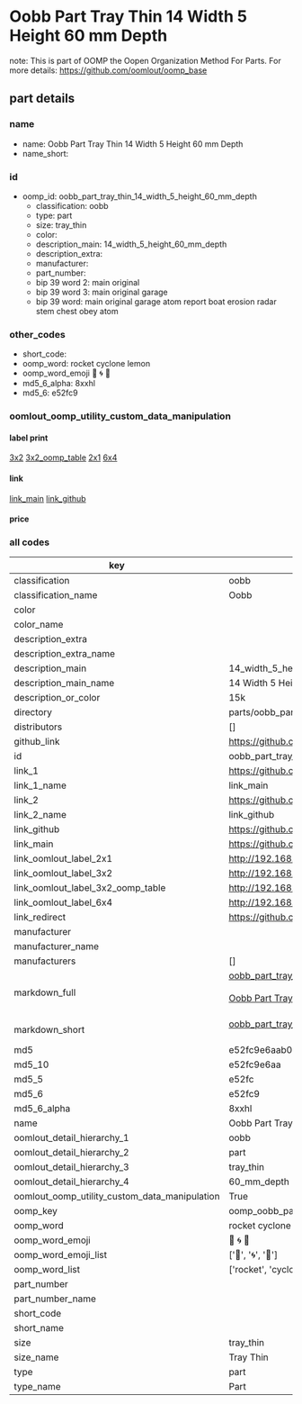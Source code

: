 # Oobb Part Tray Thin 14 Width 5 Height 60 mm Depth  

note: This is part of OOMP the Oopen Organization Method For Parts. For more details: https://github.com/oomlout/oomp_base

##  part details
  







### name
* name: Oobb Part Tray Thin 14 Width 5 Height 60 mm Depth
* name_short: 
### id
* oomp_id: oobb_part_tray_thin_14_width_5_height_60_mm_depth
  * classification: oobb
  * type: part
  * size: tray_thin
  * color: 
  * description_main: 14_width_5_height_60_mm_depth
  * description_extra: 
  * manufacturer: 
  * part_number: 
  * bip 39 word 2: main original
  * bip 39 word 3: main original garage
  * bip 39 word: main original garage atom report boat erosion radar stem chest obey atom

### other_codes
* short_code: 
* oomp_word: rocket cyclone lemon
* oomp_word_emoji :rocket: :cyclone: :lemon:
* md5_6_alpha: 8xxhl
* md5_6: e52fc9






### oomlout_oomp_utility_custom_data_manipulation
#### label print
[3x2](http://192.168.1.245:1112/?label=oomp%208xxhl)
[3x2_oomp_table](http://192.168.1.108:1112/?label=oomp%208xxhl)
[2x1](http://192.168.1.242:1112/?label=oomp%208xxhl)
[6x4](http://192.168.1.55:1112/?label=oomp%208xxhl)    

#### link

[link_main](https://github.com/oomlout/oomlout_oomp_version_1_messy/tree/main/parts/oobb_part_tray_thin_14_width_5_height_60_mm_depth) [link_github](https://github.com/oomlout/oomlout_oomp_version_1_messy/tree/main/parts/oobb_part_tray_thin_14_width_5_height_60_mm_depth)                             

#### price







### all codes 
| key | value |  
| --- | --- |  
| classification | oobb |  
| classification_name | Oobb |  
| color |  |  
| color_name |  |  
| description_extra |  |  
| description_extra_name |  |  
| description_main | 14_width_5_height_60_mm_depth |  
| description_main_name | 14 Width 5 Height 60 mm Depth |  
| description_or_color | 15k |  
| directory | parts/oobb_part_tray_thin_14_width_5_height_60_mm_depth |  
| distributors | [] |  
| github_link | https://github.com/oomlout/oomlout_oomp_part_src/tree/main/parts/oobb_part_tray_thin_14_width_5_height_60_mm_depth |  
| id | oobb_part_tray_thin_14_width_5_height_60_mm_depth |  
| link_1 | https://github.com/oomlout/oomlout_oomp_version_1_messy/tree/main/parts/oobb_part_tray_thin_14_width_5_height_60_mm_depth |  
| link_1_name | link_main |  
| link_2 | https://github.com/oomlout/oomlout_oomp_version_1_messy/tree/main/parts/oobb_part_tray_thin_14_width_5_height_60_mm_depth |  
| link_2_name | link_github |  
| link_github | https://github.com/oomlout/oomlout_oomp_version_1_messy/tree/main/parts/oobb_part_tray_thin_14_width_5_height_60_mm_depth |  
| link_main | https://github.com/oomlout/oomlout_oomp_version_1_messy/tree/main/parts/oobb_part_tray_thin_14_width_5_height_60_mm_depth |  
| link_oomlout_label_2x1 | http://192.168.1.242:1112/?label=oomp%208xxhl |  
| link_oomlout_label_3x2 | http://192.168.1.245:1112/?label=oomp%208xxhl |  
| link_oomlout_label_3x2_oomp_table | http://192.168.1.108:1112/?label=oomp%208xxhl |  
| link_oomlout_label_6x4 | http://192.168.1.55:1112/?label=oomp%208xxhl |  
| link_redirect | https://github.com/oomlout/oomlout_oomp_version_1_messy/tree/main/parts/oobb_part_tray_thin_14_width_5_height_60_mm_depth |  
| manufacturer |  |  
| manufacturer_name |  |  
| manufacturers | [] |  
| markdown_full | [oobb_part_tray_thin_14_width_5_height_60_mm_depth](none)<br>[](none)<br>[Oobb Part Tray Thin 14 Width 5 Height 60 Mm Depth](none)<br><br> |  
| markdown_short | [oobb_part_tray_thin_14_width_5_height_60_mm_depth](none)<br><br> |  
| md5 | e52fc9e6aab0a994635b70e4bee72c32 |  
| md5_10 | e52fc9e6aa |  
| md5_5 | e52fc |  
| md5_6 | e52fc9 |  
| md5_6_alpha | 8xxhl |  
| name | Oobb Part Tray Thin 14 Width 5 Height 60 mm Depth |  
| oomlout_detail_hierarchy_1 | oobb |  
| oomlout_detail_hierarchy_2 | part |  
| oomlout_detail_hierarchy_3 | tray_thin |  
| oomlout_detail_hierarchy_4 | 60_mm_depth |  
| oomlout_oomp_utility_custom_data_manipulation | True |  
| oomp_key | oomp_oobb_part_tray_thin_14_width_5_height_60_mm_depth |  
| oomp_word | rocket cyclone lemon |  
| oomp_word_emoji | :rocket: :cyclone: :lemon: |  
| oomp_word_emoji_list | [':rocket:', ':cyclone:', ':lemon:'] |  
| oomp_word_list | ['rocket', 'cyclone', 'lemon'] |  
| part_number |  |  
| part_number_name |  |  
| short_code |  |  
| short_name |  |  
| size | tray_thin |  
| size_name | Tray Thin |  
| type | part |  
| type_name | Part |  
